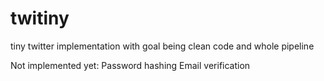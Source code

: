 # twitiny
tiny twitter implementation with goal being clean code and whole pipeline

Not implemented yet:
Password hashing
Email verification
